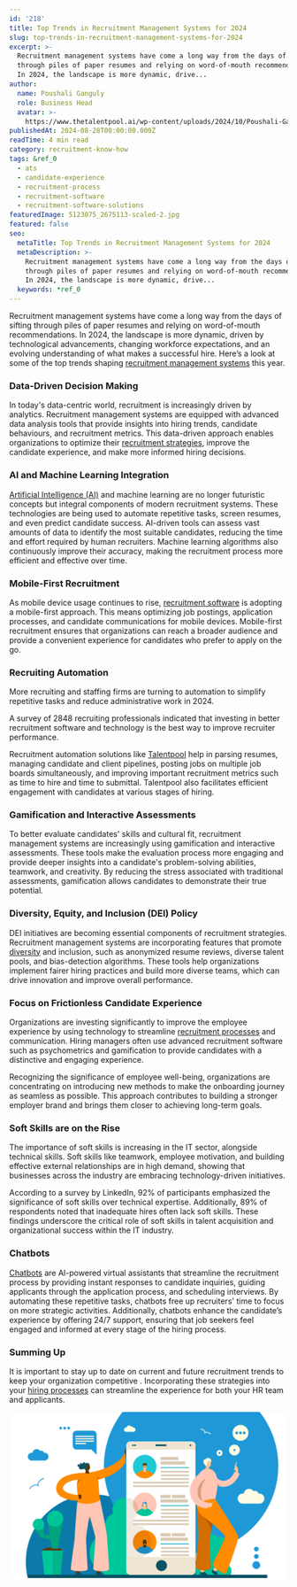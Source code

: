 ```yaml
---
id: '218'
title: Top Trends in Recruitment Management Systems for 2024
slug: top-trends-in-recruitment-management-systems-for-2024
excerpt: >-
  Recruitment management systems have come a long way from the days of sifting
  through piles of paper resumes and relying on word-of-mouth recommendations.
  In 2024, the landscape is more dynamic, drive...
author:
  name: Poushali Ganguly
  role: Business Head
  avatar: >-
    https://www.thetalentpool.ai/wp-content/uploads/2024/10/Poushali-Gangulyimage.webp
publishedAt: 2024-08-28T00:00:00.000Z
readTime: 4 min read
category: recruitment-know-how
tags: &ref_0
  - ats
  - candidate-experience
  - recruitment-process
  - recruitment-software
  - recruitment-software-solutions
featuredImage: 5123075_2675113-scaled-2.jpg
featured: false
seo:
  metaTitle: Top Trends in Recruitment Management Systems for 2024
  metaDescription: >-
    Recruitment management systems have come a long way from the days of sifting
    through piles of paper resumes and relying on word-of-mouth recommendations.
    In 2024, the landscape is more dynamic, drive...
  keywords: *ref_0
---
```


Recruitment management systems have come a long way from the days of sifting through piles of paper resumes and relying on word-of-mouth recommendations. In 2024, the landscape is more dynamic, driven by technological advancements, changing workforce expectations, and an evolving understanding of what makes a successful hire. Here’s a look at some of the top trends shaping [recruitment management systems](https://www.thetalentpool.ai/blogs/key-elements-of-recruitment-management-system/ "recruitment management systems") this year.

### **Data-Driven Decision Making**

In today's data-centric world, recruitment is increasingly driven by analytics. Recruitment management systems are equipped with advanced data analysis tools that provide insights into hiring trends, candidate behaviours, and recruitment metrics. This data-driven approach enables organizations to optimize their [recruitment strategies](https://www.thetalentpool.ai/blogs/why-hiring-early-talent-key-any-recruitment-strategy/ "recruitment strategies"), improve the candidate experience, and make more informed hiring decisions.

### **AI and Machine Learning Integration**

[Artificial Intelligence (AI)](https://www.thetalentpool.ai/blogs/how-artificial-intelligence-changing-hiring-process/ "Artificial Intelligence (AI)") and machine learning are no longer futuristic concepts but integral components of modern recruitment systems. These technologies are being used to automate repetitive tasks, screen resumes, and even predict candidate success. AI-driven tools can assess vast amounts of data to identify the most suitable candidates, reducing the time and effort required by human recruiters. Machine learning algorithms also continuously improve their accuracy, making the recruitment process more efficient and effective over time.

### **Mobile-First Recruitment**

As mobile device usage continues to rise, [recruitment software](https://www.thetalentpool.ai/blogs/pros-and-cons-of-recruitment-software-for-high-growth-companies/ "recruitment software") is adopting a mobile-first approach. This means optimizing job postings, application processes, and candidate communications for mobile devices. Mobile-first recruitment ensures that organizations can reach a broader audience and provide a convenient experience for candidates who prefer to apply on the go.

### **Recruiting Automation**

More recruiting and staffing firms are turning to automation to simplify repetitive tasks and reduce administrative work in 2024.

A survey of 2848 recruiting professionals indicated that investing in better recruitment software and technology is the best way to improve recruiter performance.

Recruitment automation solutions like [Talentpool](https://www.thetalentpool.ai/ "Talentpool") help in parsing resumes, managing candidate and client pipelines, posting jobs on multiple job boards simultaneously, and improving important recruitment metrics such as time to hire and time to submittal. Talentpool also facilitates efficient engagement with candidates at various stages of hiring.

### **Gamification and Interactive Assessments**

To better evaluate candidates' skills and cultural fit, recruitment management systems are increasingly using gamification and interactive assessments. These tools make the evaluation process more engaging and provide deeper insights into a candidate's problem-solving abilities, teamwork, and creativity. By reducing the stress associated with traditional assessments, gamification allows candidates to demonstrate their true potential.

### **Diversity, Equity, and Inclusion (DEI) Policy**

DEI initiatives are becoming essential components of recruitment strategies. Recruitment management systems are incorporating features that promote [diversity](https://www.thetalentpool.ai/blogs/7-effective-diversity-recruiting-strategies-for-recruiters/ "diversity") and inclusion, such as anonymized resume reviews, diverse talent pools, and bias-detection algorithms. These tools help organizations implement fairer hiring practices and build more diverse teams, which can drive innovation and improve overall performance.

### **Focus on Frictionless Candidate Experience**

Organizations are investing significantly to improve the employee experience by using technology to streamline [recruitment processes](https://www.thetalentpool.ai/blogs/comprehensive-insight-into-the-end-to-end-recruitment-process/ "recruitment processes") and communication. Hiring managers often use advanced recruitment software such as psychometrics and gamification to provide candidates with a distinctive and engaging experience.

Recognizing the significance of employee well-being, organizations are concentrating on introducing new methods to make the onboarding journey as seamless as possible. This approach contributes to building a stronger employer brand and brings them closer to achieving long-term goals.

### **Soft Skills are on the Rise** 

The importance of soft skills is increasing in the IT sector, alongside technical skills. Soft skills like teamwork, employee motivation, and building effective external relationships are in high demand, showing that businesses across the industry are embracing technology-driven initiatives.

According to a survey by LinkedIn, 92% of participants emphasized the significance of soft skills over technical expertise. Additionally, 89% of respondents noted that inadequate hires often lack soft skills. These findings underscore the critical role of soft skills in talent acquisition and organizational success within the IT industry.

### **Chatbots**

[Chatbots](https://www.thetalentpool.ai/blogs/how-recruitment-chatbots-are-revolutionizing-the-talent-acquisition/ "Chatbots") are AI-powered virtual assistants that streamline the recruitment process by providing instant responses to candidate inquiries, guiding applicants through the application process, and scheduling interviews. By automating these repetitive tasks, chatbots free up recruiters' time to focus on more strategic activities. Additionally, chatbots enhance the candidate’s experience by offering 24/7 support, ensuring that job seekers feel engaged and informed at every stage of the hiring process.

### **Summing Up**

It is important to stay up to date on current and future recruitment trends to keep your organization competitive . Incorporating these strategies into your [](https://www.thetalentpool.ai/blogs/enhance-your-hiring-process-with-vendor-management-system/ " hiring process")[hiring processes](https://www.thetalentpool.ai/blogs/enhance-your-hiring-process-with-vendor-management-system/ "hiring processes") can streamline the experience for both your HR team and applicants.

![](images/Screenshot-2024-08-28-152756-1-1024x610.png)
